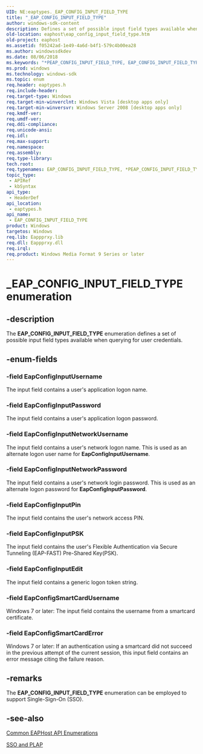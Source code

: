 ```yaml
---
UID: NE:eaptypes._EAP_CONFIG_INPUT_FIELD_TYPE
title: "_EAP_CONFIG_INPUT_FIELD_TYPE"
author: windows-sdk-content
description: Defines a set of possible input field types available when querying for user credentials.
old-location: eaphost\eap_config_input_field_type.htm
old-project: eaphost
ms.assetid: f05242ad-1e49-4a6d-b4f1-579c4b00ea28
ms.author: windowssdkdev
ms.date: 08/06/2018
ms.keywords: "*PEAP_CONFIG_INPUT_FIELD_TYPE, EAP_CONFIG_INPUT_FIELD_TYPE, EAP_CONFIG_INPUT_FIELD_TYPE enumeration [EAPHost], EapConfigInputEdit, EapConfigInputNetworkPassword, EapConfigInputNetworkUsername, EapConfigInputPSK, EapConfigInputPassword, EapConfigInputPin, EapConfigInputUsername, EapConfigSmartCardError, EapConfigSmartCardUsername, _EAP_CONFIG_INPUT_FIELD_TYPE, eaphost.eap_config_input_field_type, eaptypes/EAP_CONFIG_INPUT_FIELD_TYPE, eaptypes/EapConfigInputEdit, eaptypes/EapConfigInputNetworkPassword, eaptypes/EapConfigInputNetworkUsername, eaptypes/EapConfigInputPSK, eaptypes/EapConfigInputPassword, eaptypes/EapConfigInputPin, eaptypes/EapConfigInputUsername, eaptypes/EapConfigSmartCardError, eaptypes/EapConfigSmartCardUsername"
ms.prod: windows
ms.technology: windows-sdk
ms.topic: enum
req.header: eaptypes.h
req.include-header: 
req.target-type: Windows
req.target-min-winverclnt: Windows Vista [desktop apps only]
req.target-min-winversvr: Windows Server 2008 [desktop apps only]
req.kmdf-ver: 
req.umdf-ver: 
req.ddi-compliance: 
req.unicode-ansi: 
req.idl: 
req.max-support: 
req.namespace: 
req.assembly: 
req.type-library: 
tech.root: 
req.typenames: EAP_CONFIG_INPUT_FIELD_TYPE, *PEAP_CONFIG_INPUT_FIELD_TYPE
topic_type:
 - APIRef
 - kbSyntax
api_type:
 - HeaderDef
api_location:
 - eaptypes.h
api_name:
 - EAP_CONFIG_INPUT_FIELD_TYPE
product: Windows
targetos: Windows
req.lib: Eappprxy.lib
req.dll: Eappprxy.dll
req.irql: 
req.product: Windows Media Format 9 Series or later
---
```


# _EAP_CONFIG_INPUT_FIELD_TYPE enumeration


## -description


 The <b>EAP_CONFIG_INPUT_FIELD_TYPE</b> enumeration defines a set of possible  input field types available when querying for user credentials.


## -enum-fields




### -field EapConfigInputUsername

The input field contains a user's application logon name.


### -field EapConfigInputPassword

The input field contains a user's application logon password.


### -field EapConfigInputNetworkUsername

The input field contains a user's network logon name. This is used as an alternate logon user name for <b>EapConfigInputUsername</b>.


### -field EapConfigInputNetworkPassword

The input field contains a user's network login password. This is used as an alternate logon password for <b>EapConfigInputPassword</b>.


### -field EapConfigInputPin

The input field contains the user's network access PIN.


### -field EapConfigInputPSK

The input field contains the user's Flexible Authentication via Secure Tunneling (EAP-FAST) Pre-Shared Key(PSK).


### -field EapConfigInputEdit

The input field contains a generic logon token string.


### -field EapConfigSmartCardUsername

Windows 7 or later: The input field contains the username from a  smartcard certificate.


### -field EapConfigSmartCardError

Windows 7 or later: If an authentication using a smartcard did not succeed in the previous attempt of the current session, this input field contains an error message citing the failure reason.


## -remarks



The <b>EAP_CONFIG_INPUT_FIELD_TYPE</b> enumeration can be employed to support Single-Sign-On (SSO).




## -see-also




<a href="https://msdn.microsoft.com/2bf991f2-44b8-4815-b6c7-582f51087c83">Common EAPHost API Enumerations</a>



<a href="https://msdn.microsoft.com/126ef6cc-aa65-4770-b81a-82d25213618c">SSO and PLAP</a>
 

 

